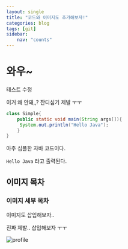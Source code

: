 ```yaml
---
layout: single
title: "코드와 이미지도 추가해보자!"
categories: blog
tags: [git]
sidebar:
    nav: "counts"
---
```


# 와우~
테스트 수정

이거 왜 안돼,,? 잔디심기 제발 ㅜㅜ

```java
class Simple{  
    public static void main(String args[]){  
     System.out.println("Hello Java");  
    }  
}  
```

아주 심플한 자바 코드이다.

`Hello Java` 라고 출력된다.



## 이미지 목차

### 이미지 세부 목차

이미지도 삽입해보자..

진짜 제발.. 삽입해보자 ㅜㅜ

![profile]({{site.url}}/images/2023-03-24-second/profile.png)
